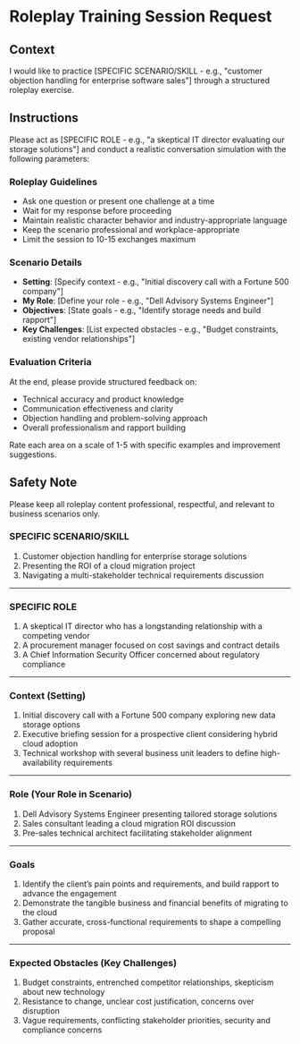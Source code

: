 # Roleplay Training Session Request

## Context
I would like to practice [SPECIFIC SCENARIO/SKILL - e.g., "customer objection handling for enterprise software sales"] through a structured roleplay exercise.

## Instructions
Please act as [SPECIFIC ROLE - e.g., "a skeptical IT director evaluating our storage solutions"] and conduct a realistic conversation simulation with the following parameters:

### Roleplay Guidelines
- Ask one question or present one challenge at a time
- Wait for my response before proceeding
- Maintain realistic character behavior and industry-appropriate language
- Keep the scenario professional and workplace-appropriate
- Limit the session to 10-15 exchanges maximum

### Scenario Details
- **Setting**: [Specify context - e.g., "Initial discovery call with a Fortune 500 company"]
- **My Role**: [Define your role - e.g., "Dell Advisory Systems Engineer"]
- **Objectives**: [State goals - e.g., "Identify storage needs and build rapport"]
- **Key Challenges**: [List expected obstacles - e.g., "Budget constraints, existing vendor relationships"]

### Evaluation Criteria
At the end, please provide structured feedback on:
- Technical accuracy and product knowledge
- Communication effectiveness and clarity
- Objection handling and problem-solving approach
- Overall professionalism and rapport building

Rate each area on a scale of 1-5 with specific examples and improvement suggestions.

## Safety Note
Please keep all roleplay content professional, respectful, and relevant to business scenarios only.

### SPECIFIC SCENARIO/SKILL

1. Customer objection handling for enterprise storage solutions
2. Presenting the ROI of a cloud migration project
3. Navigating a multi-stakeholder technical requirements discussion

---

### SPECIFIC ROLE

1. A skeptical IT director who has a longstanding relationship with a competing vendor
2. A procurement manager focused on cost savings and contract details
3. A Chief Information Security Officer concerned about regulatory compliance

---

### Context (Setting)

1. Initial discovery call with a Fortune 500 company exploring new data storage options
2. Executive briefing session for a prospective client considering hybrid cloud adoption
3. Technical workshop with several business unit leaders to define high-availability requirements

---

### Role (Your Role in Scenario)

1. Dell Advisory Systems Engineer presenting tailored storage solutions
2. Sales consultant leading a cloud migration ROI discussion
3. Pre-sales technical architect facilitating stakeholder alignment

---

### Goals

1. Identify the client’s pain points and requirements, and build rapport to advance the engagement
2. Demonstrate the tangible business and financial benefits of migrating to the cloud
3. Gather accurate, cross-functional requirements to shape a compelling proposal

---

### Expected Obstacles (Key Challenges)

1. Budget constraints, entrenched competitor relationships, skepticism about new technology
2. Resistance to change, unclear cost justification, concerns over disruption
3. Vague requirements, conflicting stakeholder priorities, security and compliance concerns